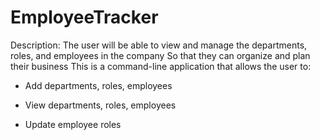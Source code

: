 # EmployeeTracker

Description: 
The user will be able to view and manage the departments, roles, and employees in the company
So that they can organize and plan their business
This is a command-line application that allows the user to:

  * Add departments, roles, employees

  * View departments, roles, employees

  * Update employee roles
